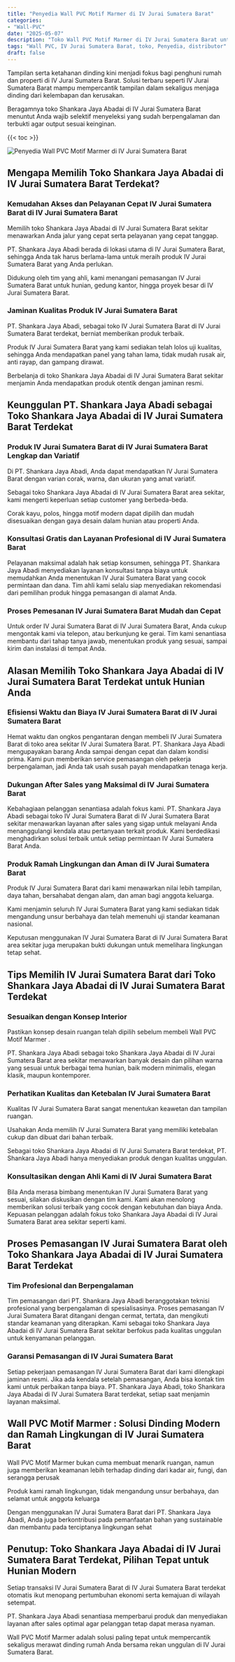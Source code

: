 ```yaml
---
title: "Penyedia Wall PVC Motif Marmer di IV Jurai Sumatera Barat"
categories: 
- "Wall-PVC"
date: "2025-05-07"
description: "Toko Wall PVC Motif Marmer di IV Jurai Sumatera Barat untuk hunian, office, dan gerai. Panel terbaik, variasi motif, variasi warna menarik, beserta servis instalasi oleh teknisi profesional serta garansi resmi!|Jasa penjualan Wall PVC Motif Marmer di IV Jurai Sumatera Barat bagi kebutuhan tempat tinggal, perkantoran, maupun toko, dengan material berkualitas dan pemasangan oleh tim ahli serta kepastian resmi.|Pilihan Wall PVC Motif Marmer di IV Jurai Sumatera Barat yang terpercaya bagi rumah, office, serta toko, bersama material berkualitas dan pemasangan ditangani oleh tim profesional dan jaminan resmi.|Penyediaan Wall PVC Motif Marmer di IV Jurai Sumatera Barat bagi tempat tinggal, perkantoran, dan ritel, dengan panel terbaik dan penempatan oleh tenaga ahli profesional, dilengkapi dengan garansi resmi.}"
tags: "Wall PVC, IV Jurai Sumatera Barat, toko, Penyedia, distributor"
draft: false
---
```


Tampilan serta ketahanan dinding kini menjadi fokus bagi penghuni rumah dan properti di IV Jurai Sumatera Barat. Solusi terbaru seperti IV Jurai Sumatera Barat mampu mempercantik tampilan dalam sekaligus menjaga dinding dari kelembapan dan kerusakan.

Beragamnya toko Shankara Jaya Abadai di IV Jurai Sumatera Barat menuntut Anda wajib selektif menyeleksi yang sudah berpengalaman dan terbukti agar output sesuai keinginan.

{{< toc >}}

![Penyedia Wall PVC Motif Marmer di IV Jurai Sumatera Barat](/images/Wall-PVC/Penyedia-Wall-PVC-Motif-Marmer-di-IV-Jurai-Sumatera-Barat.png)


## Mengapa Memilih Toko Shankara Jaya Abadai di IV Jurai Sumatera Barat Terdekat?

### Kemudahan Akses dan Pelayanan Cepat IV Jurai Sumatera Barat di IV Jurai Sumatera Barat

Memilih toko Shankara Jaya Abadai di IV Jurai Sumatera Barat sekitar menawarkan Anda jalur yang cepat serta pelayanan yang cepat tanggap.

PT. Shankara Jaya Abadi berada di lokasi utama di IV Jurai Sumatera Barat, sehingga Anda tak harus berlama-lama untuk meraih produk IV Jurai Sumatera Barat yang Anda perlukan.

Didukung oleh tim yang ahli, kami menangani pemasangan IV Jurai Sumatera Barat untuk hunian, gedung kantor, hingga proyek besar di IV Jurai Sumatera Barat.

### Jaminan Kualitas Produk IV Jurai Sumatera Barat

PT. Shankara Jaya Abadi, sebagai toko IV Jurai Sumatera Barat di IV Jurai Sumatera Barat terdekat, berniat memberikan produk terbaik.

Produk IV Jurai Sumatera Barat yang kami sediakan telah lolos uji kualitas, sehingga Anda mendapatkan panel yang tahan lama, tidak mudah rusak air, anti rayap, dan gampang dirawat.

Berbelanja di toko Shankara Jaya Abadai di IV Jurai Sumatera Barat sekitar menjamin Anda mendapatkan produk otentik dengan jaminan resmi.

## Keunggulan PT. Shankara Jaya Abadi sebagai Toko Shankara Jaya Abadai di IV Jurai Sumatera Barat Terdekat

### Produk IV Jurai Sumatera Barat di IV Jurai Sumatera Barat Lengkap dan Variatif

Di PT. Shankara Jaya Abadi, Anda dapat mendapatkan IV Jurai Sumatera Barat dengan varian corak, warna, dan ukuran yang amat variatif.

Sebagai toko Shankara Jaya Abadai di IV Jurai Sumatera Barat area sekitar, kami mengerti keperluan setiap customer yang berbeda-beda.

Corak kayu, polos, hingga motif modern dapat dipilih dan mudah disesuaikan dengan gaya desain dalam hunian atau properti Anda.

### Konsultasi Gratis dan Layanan Profesional di IV Jurai Sumatera Barat

Pelayanan maksimal adalah hak setiap konsumen, sehingga PT. Shankara Jaya Abadi menyediakan layanan konsultasi tanpa biaya untuk memudahkan Anda menentukan IV Jurai Sumatera Barat yang cocok permintaan dan dana. Tim ahli kami selalu siap menyediakan rekomendasi dari pemilihan produk hingga pemasangan di alamat Anda.

### Proses Pemesanan IV Jurai Sumatera Barat Mudah dan Cepat

Untuk order IV Jurai Sumatera Barat di IV Jurai Sumatera Barat, Anda cukup mengontak kami via telepon, atau berkunjung ke gerai. Tim kami senantiasa membantu dari tahap tanya jawab, menentukan produk yang sesuai, sampai kirim dan instalasi di tempat Anda.

## Alasan Memilih Toko Shankara Jaya Abadai di IV Jurai Sumatera Barat Terdekat untuk Hunian Anda

### Efisiensi Waktu dan Biaya IV Jurai Sumatera Barat di IV Jurai Sumatera Barat

Hemat waktu dan ongkos pengantaran dengan membeli IV Jurai Sumatera Barat di toko area sekitar IV Jurai Sumatera Barat. PT. Shankara Jaya Abadi mengupayakan barang Anda sampai dengan cepat dan dalam kondisi prima. Kami pun memberikan service pemasangan oleh pekerja berpengalaman, jadi Anda tak usah susah payah mendapatkan tenaga kerja.

### Dukungan After Sales yang Maksimal di IV Jurai Sumatera Barat

Kebahagiaan pelanggan senantiasa adalah fokus kami. PT. Shankara Jaya Abadi sebagai toko IV Jurai Sumatera Barat di IV Jurai Sumatera Barat sekitar menawarkan layanan after sales yang sigap untuk melayani Anda menanggulangi kendala atau pertanyaan terkait produk. Kami berdedikasi menghadirkan solusi terbaik untuk setiap permintaan IV Jurai Sumatera Barat Anda.

### Produk Ramah Lingkungan dan Aman di IV Jurai Sumatera Barat

Produk IV Jurai Sumatera Barat dari kami menawarkan nilai lebih tampilan, daya tahan, bersahabat dengan alam, dan aman bagi anggota keluarga.

Kami menjamin seluruh IV Jurai Sumatera Barat yang kami sediakan tidak mengandung unsur berbahaya dan telah memenuhi uji standar keamanan nasional.

Keputusan menggunakan IV Jurai Sumatera Barat di IV Jurai Sumatera Barat area sekitar juga merupakan bukti dukungan untuk memelihara lingkungan tetap sehat.

## Tips Memilih IV Jurai Sumatera Barat dari Toko Shankara Jaya Abadai di IV Jurai Sumatera Barat Terdekat

### Sesuaikan dengan Konsep Interior 

Pastikan konsep desain ruangan telah dipilih sebelum membeli  Wall PVC Motif Marmer .

PT. Shankara Jaya Abadi sebagai toko Shankara Jaya Abadai di IV Jurai Sumatera Barat area sekitar menawarkan banyak desain dan pilihan warna yang sesuai untuk berbagai tema hunian, baik modern minimalis, elegan klasik, maupun kontemporer.

### Perhatikan Kualitas dan Ketebalan IV Jurai Sumatera Barat

Kualitas IV Jurai Sumatera Barat sangat menentukan keawetan dan tampilan ruangan.

Usahakan Anda memilih IV Jurai Sumatera Barat yang memiliki ketebalan cukup dan dibuat dari bahan terbaik.

Sebagai toko Shankara Jaya Abadai di IV Jurai Sumatera Barat terdekat, PT. Shankara Jaya Abadi hanya menyediakan produk dengan kualitas unggulan.

### Konsultasikan dengan Ahli Kami di IV Jurai Sumatera Barat

Bila Anda merasa bimbang menentukan IV Jurai Sumatera Barat yang sesuai, silakan diskusikan dengan tim kami. Kami akan menolong memberikan solusi terbaik yang cocok dengan kebutuhan dan biaya Anda. Kepuasan pelanggan adalah fokus toko Shankara Jaya Abadai di IV Jurai Sumatera Barat area sekitar seperti kami.

## Proses Pemasangan IV Jurai Sumatera Barat oleh Toko Shankara Jaya Abadai di IV Jurai Sumatera Barat Terdekat

### Tim Profesional dan Berpengalaman

Tim pemasangan dari PT. Shankara Jaya Abadi beranggotakan teknisi profesional yang berpengalaman di spesialisasinya. Proses pemasangan IV Jurai Sumatera Barat ditangani dengan cermat, tertata, dan mengikuti standar keamanan yang diterapkan. Kami sebagai toko Shankara Jaya Abadai di IV Jurai Sumatera Barat sekitar berfokus pada kualitas unggulan untuk kenyamanan pelanggan.

### Garansi Pemasangan di IV Jurai Sumatera Barat

Setiap pekerjaan pemasangan IV Jurai Sumatera Barat dari kami dilengkapi jaminan resmi. Jika ada kendala setelah pemasangan, Anda bisa kontak tim kami untuk perbaikan tanpa biaya. PT. Shankara Jaya Abadi, toko Shankara Jaya Abadai di IV Jurai Sumatera Barat terdekat, setiap saat menjamin layanan maksimal.

##  Wall PVC Motif Marmer : Solusi Dinding Modern dan Ramah Lingkungan di IV Jurai Sumatera Barat

 Wall PVC Motif Marmer  bukan cuma membuat menarik ruangan, namun juga memberikan keamanan lebih terhadap dinding dari kadar air, fungi, dan serangga perusak

Produk kami ramah lingkungan, tidak mengandung unsur berbahaya, dan selamat untuk anggota keluarga

Dengan menggunakan IV Jurai Sumatera Barat dari PT. Shankara Jaya Abadi, Anda juga berkontribusi pada pemanfaatan bahan yang sustainable dan membantu pada terciptanya lingkungan sehat

## Penutup: Toko Shankara Jaya Abadai di IV Jurai Sumatera Barat Terdekat, Pilihan Tepat untuk Hunian Modern

Setiap transaksi IV Jurai Sumatera Barat di IV Jurai Sumatera Barat terdekat otomatis ikut menopang pertumbuhan ekonomi serta kemajuan di wilayah setempat.

PT. Shankara Jaya Abadi senantiasa memperbarui produk dan menyediakan layanan after sales optimal agar pelanggan tetap dapat merasa nyaman.

 Wall PVC Motif Marmer  adalah solusi paling tepat untuk mempercantik sekaligus merawat dinding rumah Anda bersama rekan unggulan di IV Jurai Sumatera Barat.